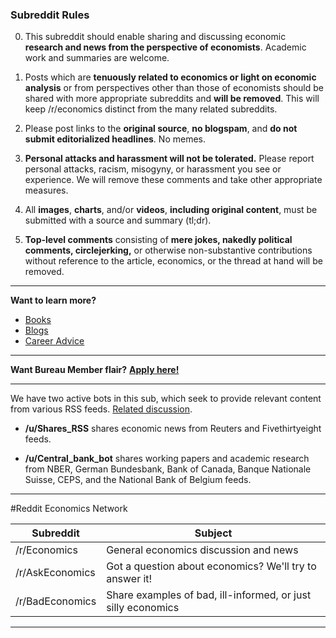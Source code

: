 ### Subreddit Rules

0. This subreddit should enable sharing and discussing economic **research and news from the perspective of economists**. Academic work and summaries are welcome. 

0. Posts which are **tenuously related to economics or light on economic analysis** or from perspectives other than those of economists should be shared with more appropriate subreddits and **will be removed**. This will keep /r/economics distinct from the many related subreddits.  

0. Please post links to the **original source**, **no blogspam**, and **do not submit editorialized headlines**. No memes.

0. **Personal attacks and harassment will not be tolerated.** Please report personal attacks, racism, misogyny, or harassment you see or experience. We will remove these comments and take other appropriate measures.

0. All **images**, **charts**, and/or **videos**, **including original content**, must be submitted with a source and summary (tl;dr).

0. **Top-level comments** consisting of **mere jokes, nakedly political comments, circlejerking,** or otherwise non-substantive contributions without reference to the article, economics, or the thread at hand will be removed.

---

**Want to learn more?** 

* [Books](http://www.reddit.com/r/Economics/wiki/reading/)
* [Blogs](http://www.reddit.com/r/Economics/wiki/blogs)
* [Career Advice](https://www.reddit.com/r/Economics/wiki/career)

---

**Want Bureau Member flair?** [**Apply here!**](https://www.reddit.com/r/Economics/comments/5cbu93/call_for_bureau_member_flair_5/)

---

We have two active bots in this sub, which seek to provide relevant content from various RSS feeds.  [Related discussion](http://www.reddit.com/r/Economics/comments/25yjr1/announcing_the_provision_of_rss_feeds_into/).

- **/u/Shares_RSS**  shares economic news from Reuters and Fivethirtyeight feeds. 

- **/u/Central_bank_bot** shares working papers and academic research from NBER, German Bundesbank, Bank of Canada, Banque Nationale Suisse, CEPS, and the National Bank of Belgium feeds. 

---

#Reddit Economics Network

|Subreddit|Subject|
|---|---|
|/r/Economics|General economics discussion and news|
|/r/AskEconomics|Got a question about economics? We'll try to answer it!|
|/r/BadEconomics|Share examples of bad, ill-informed, or just silly economics|


---